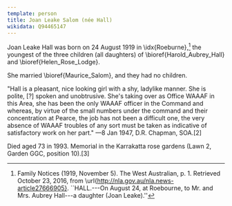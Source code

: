 ```yaml
---
template: person
title: Joan Leake Salom (née Hall)
wikidata: Q94465147
---
```


Joan Leake Hall was born on 24 August 1919 in \idx{Roeburne},[^JLHbirth]
the youngest of the three children (all daughters)
of \bioref{Harold_Aubrey_Hall} and \bioref{Helen_Rose_Lodge}.

She married \bioref{Maurice_Salom}, and they had no children.

"Hall is a pleasant, nice looking girl with a shy, ladylike manner.
She is polite, [?] spoken and unobtrusive.
She's taking over as Office WAAAF in this Area, she has been the only WAAAF officer in the Command and whereas,
by virtue of the small numbers under the command and their concentration at Pearce,
the job has not been a difficult one, the very absence of WAAAF troubles of any sort must be taken as indicative
of satisfactory work on her part." —8 Jan 1947, D.R. Chapman, SOA.[2]

Died aged 73 in 1993. Memorial in the Karrakatta rose gardens (Lawn 2, Garden GGC, position 10).[3]


[^JLHbirth]:
	Family Notices (1919, November 5). The West Australian, p. 1.
	Retrieved October 23, 2016, from \url{http://nla.gov.au/nla.news-article27666905}.
	``HALL.---On August 24, at Roebourne, to Mr. and Mrs. Aubrey Hall---a daughter (Joan Leake).''
